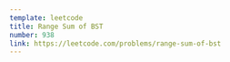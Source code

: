 ```yaml
---
template: leetcode
title: Range Sum of BST
number: 938
link: https://leetcode.com/problems/range-sum-of-bst
---
```

